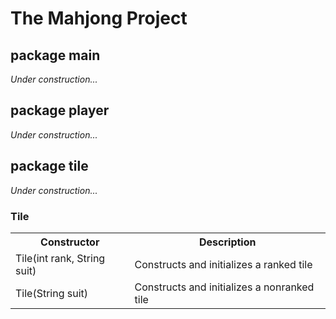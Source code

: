 <h1>The Mahjong Project</h1>

<h2>package main</h2>
	<p><i>Under construction...</i></p>

<h2>package player</h2>
	<p><i>Under construction...</i></p>

<h2>package tile</h2>
	<p><i>Under construction...</i></p>
	<h3>Tile</h3>
	<table>
		<tr>
			<th>Constructor</th>
			<th>Description</th>
		</tr>
		<tr>
			<td>Tile(int rank, String suit)</td>
			<td>Constructs and initializes a ranked tile</td>
		</tr>
		<tr>
			<td>Tile(String suit)</td>
			<td>Constructs and initializes a nonranked tile</td>
		</tr>
	</table>